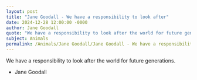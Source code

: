 ```yaml
---
layout: post
title: "Jane Goodall - We have a responsibility to look after"
date: 2024-12-28 12:00:00 -0000
author: Jane Goodall
quote: "We have a responsibility to look after the world for future generations."
subject: Animals
permalink: /Animals/Jane Goodall/Jane Goodall - We have a responsibility to look after
---
```


We have a responsibility to look after the world for future generations.

- Jane Goodall
